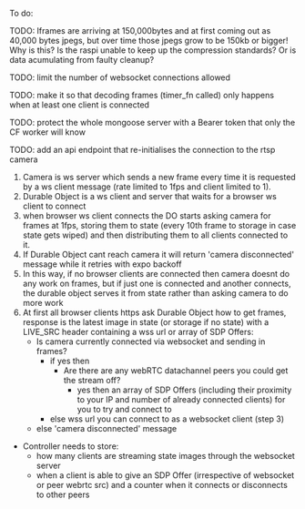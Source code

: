 
To do:

TODO: Iframes are  arriving at 150,000bytes and at  first coming out as 40,000 bytes jpegs, but  over time those jpegs grow  to be 150kb or bigger! Why is this? Is the raspi unable to keep up the compression standards? Or is data acumulating from faulty cleanup?

TODO:  limit the number  of websocket connections  allowed

TODO: make it so that decoding frames (timer_fn called) only happens when at least one  client is connected

TODO:  protect the whole mongoose server with  a Bearer token that only the CF worker will know

TODO: add an api endpoint that re-initialises the connection to the rtsp camera

1. Camera is ws server which sends a new frame every time it is requested by a ws client message (rate limited to 1fps and client limited to 1).
2. Durable Object is a ws client and server that waits for a browser ws client to connect
3. when browser ws client connects the DO starts asking camera for frames at 1fps, storing them to state (every 10th frame to storage in case state gets wiped) and then distributing them to all clients connected to it. 
4. If Durable Object cant  reach camera it will return 'camera disconnected' message while it retries with expo backoff
5. In this way, if no browser clients are connected then camera doesnt do any  work on frames, but if just one is connected and another connects, the durable object serves it from state rather than asking camera to do more work
6. At first all browser clients https ask  Durable Object how to get frames, response is the latest image in state (or storage if no state) with a LIVE_SRC header containing a wss  url or array of SDP Offers:
	- Is camera currently connected via websocket and sending in frames?
		- if yes then 
			- Are there are any webRTC datachannel peers you could get the stream off?
				- yes then an array of SDP Offers (including their proximity to your IP and number of already connected clients) for you to try and connect to
		- else wss url you can connect to as a websocket client (step 3) 
	- else 'camera disconnected' message

- Controller needs to store:
	- how many clients are streaming state images through the websocket server
	- when a client is able to give an SDP Offer (irrespective of websocket or peer webrtc src) and a counter when it connects or disconnects to other peers